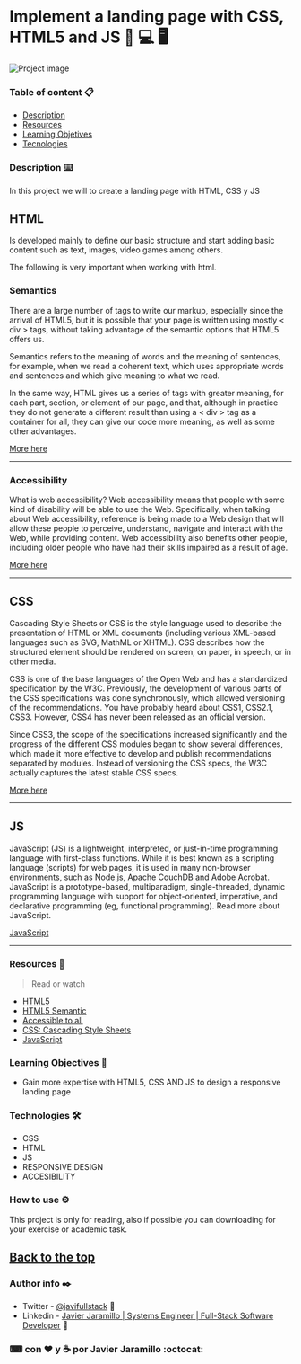 # Implement a landing page with CSS, HTML5 and JS 📱 💻 🖥



![Project image](https://i.ibb.co/Z8FqnfN/2.jpg)

<a id="content"></a> 

### Table of content 📋

- [Description](#description)
- [Resources](#resources)
- [Learning Objetives](#learning-objectives)
- [Tecnologies](#technologies)

### Description ⌨️

<a id="description"></a>
In this project we will to create a landing page with HTML, CSS y JS

## HTML

Is developed mainly to define our basic structure and start adding basic content such as text, images, video games among others.

The following is very important when working with html.

### Semantics

There are a large number of tags to write our markup, especially since the arrival of HTML5, but it is possible that your page is written using mostly < div > tags, without taking advantage of the semantic options that HTML5 offers us.

Semantics refers to the meaning of words and the meaning of sentences, for example, when we read a coherent text, which uses appropriate words and sentences and which give meaning to what we read.

In the same way, HTML gives us a series of tags with greater meaning, for each part, section, or element of our page, and that, although in practice they do not generate a different result than using a < div > tag as a container for all, they can give our code more meaning, as well as some other advantages.

[More here](https://en.wikipedia.org/wiki/HTML)
___

### Accessibility

What is web accessibility?
Web accessibility means that people with some kind of disability will be able to use the Web. Specifically, when talking about Web accessibility, reference is being made to a Web design that will allow these people to perceive, understand, navigate and interact with the Web, while providing content. Web accessibility also benefits other people, including older people who have had their skills impaired as a result of age.

[More here](https://web.dev/accessible/?gclid=Cj0KCQiAhP2BBhDdARIsAJEzXlGqvYsIkVtPZ582QkUSiw0NyevHFuejs7-Ml3D8vRaq2_4EDFwUmsEaAky_EALw_wcB)
___

## CSS
Cascading Style Sheets or CSS is the style language used to describe the presentation of HTML or XML documents (including various XML-based languages ​​such as SVG, MathML or XHTML). CSS describes how the structured element should be rendered on screen, on paper, in speech, or in other media.

CSS is one of the base languages ​​of the Open Web and has a standardized specification by the W3C. Previously, the development of various parts of the CSS specifications was done synchronously, which allowed versioning of the recommendations. You have probably heard about CSS1, CSS2.1, CSS3. However, CSS4 has never been released as an official version.

Since CSS3, the scope of the specifications increased significantly and the progress of the different CSS modules began to show several differences, which made it more effective to develop and publish recommendations separated by modules. Instead of versioning the CSS specs, the W3C actually captures the latest stable CSS specs.

[More here](https://developer.mozilla.org/en-US/docs/Web/CSS)
___

## JS

JavaScript (JS) is a lightweight, interpreted, or just-in-time programming language with first-class functions. While it is best known as a scripting language (scripts) for web pages, it is used in many non-browser environments, such as Node.js, Apache CouchDB and Adobe Acrobat. JavaScript is a prototype-based, multiparadigm, single-threaded, dynamic programming language with support for object-oriented, imperative, and declarative programming (eg, functional programming). Read more about JavaScript.

[JavaScript](https://developer.mozilla.org/en-US/docs/Web/JavaScript)
___

### Resources 📖
<a id="resources"></a>

>Read or watch

- [HTML5](https://en.wikipedia.org/wiki/HTML)
- [HTML5 Semantic](https://www.w3schools.com/html/html5_semantic_elements.asp)
- [Accessible to all](https://web.dev/accessible/?gclid=Cj0KCQiAhP2BBhDdARIsAJEzXlGqvYsIkVtPZ582QkUSiw0NyevHFuejs7-Ml3D8vRaq2_4EDFwUmsEaAky_EALw_wcB)
- [CSS: Cascading Style Sheets](https://developer.mozilla.org/en-US/docs/Web/CSS)
- [JavaScript](https://developer.mozilla.org/en-US/docs/Web/JavaScript)

### Learning Objectives 🚀
<a id="learning-objectives"></a>
- Gain more expertise with HTML5, CSS AND JS to design a responsive landing page

### Technologies 🛠️
<a id="technologies"></a>
- CSS
- HTML
- JS
- RESPONSIVE DESIGN
- ACCESIBILITY

### How to use ⚙️

This project is only for reading, also if possible you can downloading for your exercise or academic task.

[Back to the top](#content)
---
### Author info ✒️

- Twitter - [@javifullstack](https://twitter.com/javifullstack) :blue_heart:
- Linkedin - [Javier Jaramillo | Systems Engineer | Full-Stack Software Developer](https://www.linkedin.com/in/javier-jaramillo-346b681a1/) :gem:

### ⌨ ️con ❤  ️y ☕ por Javier Jaramillo :octocat:


